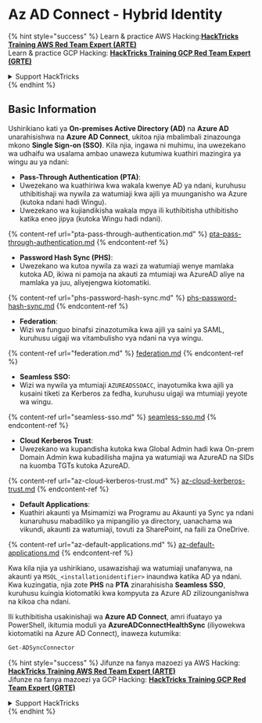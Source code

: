 # Az AD Connect - Hybrid Identity

{% hint style="success" %}
Learn & practice AWS Hacking:<img src="../../../../.gitbook/assets/image (1) (1) (1) (1).png" alt="" data-size="line">[**HackTricks Training AWS Red Team Expert (ARTE)**](https://training.hacktricks.xyz/courses/arte)<img src="../../../../.gitbook/assets/image (1) (1) (1) (1).png" alt="" data-size="line">\
Learn & practice GCP Hacking: <img src="../../../../.gitbook/assets/image (2) (1).png" alt="" data-size="line">[**HackTricks Training GCP Red Team Expert (GRTE)**<img src="../../../../.gitbook/assets/image (2) (1).png" alt="" data-size="line">](https://training.hacktricks.xyz/courses/grte)

<details>

<summary>Support HackTricks</summary>

* Check the [**subscription plans**](https://github.com/sponsors/carlospolop)!
* **Join the** 💬 [**Discord group**](https://discord.gg/hRep4RUj7f) or the [**telegram group**](https://t.me/peass) or **follow** us on **Twitter** 🐦 [**@hacktricks\_live**](https://twitter.com/hacktricks_live)**.**
* **Share hacking tricks by submitting PRs to the** [**HackTricks**](https://github.com/carlospolop/hacktricks) and [**HackTricks Cloud**](https://github.com/carlospolop/hacktricks-cloud) github repos.

</details>
{% endhint %}

## Basic Information

Ushirikiano kati ya **On-premises Active Directory (AD)** na **Azure AD** unarahisishwa na **Azure AD Connect**, ukitoa njia mbalimbali zinazounga mkono **Single Sign-on (SSO)**. Kila njia, ingawa ni muhimu, ina uwezekano wa udhaifu wa usalama ambao unaweza kutumiwa kuathiri mazingira ya wingu au ya ndani:

* **Pass-Through Authentication (PTA)**:
* Uwezekano wa kuathiriwa kwa wakala kwenye AD ya ndani, kuruhusu uthibitishaji wa nywila za watumiaji kwa ajili ya muunganisho wa Azure (kutoka ndani hadi Wingu).
* Uwezekano wa kujiandikisha wakala mpya ili kuthibitisha uthibitisho katika eneo jipya (kutoka Wingu hadi ndani).

{% content-ref url="pta-pass-through-authentication.md" %}
[pta-pass-through-authentication.md](pta-pass-through-authentication.md)
{% endcontent-ref %}

* **Password Hash Sync (PHS)**:
* Uwezekano wa kutoa nywila za wazi za watumiaji wenye mamlaka kutoka AD, ikiwa ni pamoja na akauti za mtumiaji wa AzureAD aliye na mamlaka ya juu, aliyejengwa kiotomatiki.

{% content-ref url="phs-password-hash-sync.md" %}
[phs-password-hash-sync.md](phs-password-hash-sync.md)
{% endcontent-ref %}

* **Federation**:
* Wizi wa funguo binafsi zinazotumika kwa ajili ya saini ya SAML, kuruhusu uigaji wa vitambulisho vya ndani na vya wingu.

{% content-ref url="federation.md" %}
[federation.md](federation.md)
{% endcontent-ref %}

* **Seamless SSO:**
* Wizi wa nywila ya mtumiaji `AZUREADSSOACC`, inayotumika kwa ajili ya kusaini tiketi za Kerberos za fedha, kuruhusu uigaji wa mtumiaji yeyote wa wingu.

{% content-ref url="seamless-sso.md" %}
[seamless-sso.md](seamless-sso.md)
{% endcontent-ref %}

* **Cloud Kerberos Trust**:
* Uwezekano wa kupandisha kutoka kwa Global Admin hadi kwa On-prem Domain Admin kwa kubadilisha majina ya watumiaji wa AzureAD na SIDs na kuomba TGTs kutoka AzureAD.

{% content-ref url="az-cloud-kerberos-trust.md" %}
[az-cloud-kerberos-trust.md](az-cloud-kerberos-trust.md)
{% endcontent-ref %}

* **Default Applications**:
* Kuathiri akaunti ya Msimamizi wa Programu au Akaunti ya Sync ya ndani kunaruhusu mabadiliko ya mipangilio ya directory, uanachama wa vikundi, akaunti za watumiaji, tovuti za SharePoint, na faili za OneDrive.

{% content-ref url="az-default-applications.md" %}
[az-default-applications.md](az-default-applications.md)
{% endcontent-ref %}

Kwa kila njia ya ushirikiano, usawazishaji wa watumiaji unafanywa, na akaunti ya `MSOL_<installationidentifier>` inaundwa katika AD ya ndani. Kwa kuzingatia, njia zote **PHS** na **PTA** zinarahisisha **Seamless SSO**, kuruhusu kuingia kiotomatiki kwa kompyuta za Azure AD zilizounganishwa na kikoa cha ndani.

Ili kuthibitisha usakinishaji wa **Azure AD Connect**, amri ifuatayo ya PowerShell, ikitumia moduli ya **AzureADConnectHealthSync** (iliyowekwa kiotomatiki na Azure AD Connect), inaweza kutumika:
```powershell
Get-ADSyncConnector
```
{% hint style="success" %}
Jifunze na fanya mazoezi ya AWS Hacking:<img src="../../../../.gitbook/assets/image (1) (1) (1) (1).png" alt="" data-size="line">[**HackTricks Training AWS Red Team Expert (ARTE)**](https://training.hacktricks.xyz/courses/arte)<img src="../../../../.gitbook/assets/image (1) (1) (1) (1).png" alt="" data-size="line">\
Jifunze na fanya mazoezi ya GCP Hacking: <img src="../../../../.gitbook/assets/image (2) (1).png" alt="" data-size="line">[**HackTricks Training GCP Red Team Expert (GRTE)**<img src="../../../../.gitbook/assets/image (2) (1).png" alt="" data-size="line">](https://training.hacktricks.xyz/courses/grte)

<details>

<summary>Support HackTricks</summary>

* Angalia [**mpango wa usajili**](https://github.com/sponsors/carlospolop)!
* **Jiunge na** 💬 [**kikundi cha Discord**](https://discord.gg/hRep4RUj7f) au [**kikundi cha telegram**](https://t.me/peass) au **fuata** sisi kwenye **Twitter** 🐦 [**@hacktricks\_live**](https://twitter.com/hacktricks_live)**.**
* **Shiriki mbinu za hacking kwa kuwasilisha PRs kwa** [**HackTricks**](https://github.com/carlospolop/hacktricks) na [**HackTricks Cloud**](https://github.com/carlospolop/hacktricks-cloud) repos za github.

</details>
{% endhint %}
